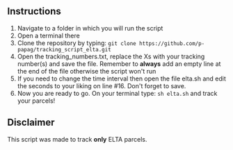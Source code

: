 ## Instructions
1. Navigate to a folder in which you will run the script
2. Open a terminal there
3. Clone the repository by typing: ``` git clone https://github.com/p-papag/tracking_script_elta.git ```
4. Open the tracking_numbers.txt, replace the Xs with your tracking number(s) and save the file. Remember to **always** add an empty line at the end of the file otherwise the script won't run
5. If you need to change the time interval then open the file elta.sh and edit the seconds to your liking on line #16. Don't forget to save.
6. Now you are ready to go. On your terminal type: ```sh elta.sh``` and track your parcels!

## Disclaimer
This script was made to track **only** ELTA parcels.

